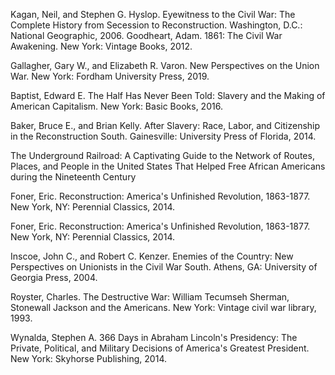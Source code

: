 Kagan, Neil, and Stephen G. Hyslop. Eyewitness to the Civil War: The Complete History from Secession to Reconstruction. Washington, D.C.: National Geographic, 2006. 
Goodheart, Adam. 1861: The Civil War Awakening. New York: Vintage Books, 2012. 

Gallagher, Gary W., and Elizabeth R. Varon. New Perspectives on the Union War. New York: Fordham University Press, 2019. 

Baptist, Edward E. The Half Has Never Been Told: Slavery and the Making of American Capitalism. New York: Basic Books, 2016. 

Baker, Bruce E., and Brian Kelly. After Slavery: Race, Labor, and Citizenship in the Reconstruction South. Gainesville: University Press of Florida, 2014. 

The Underground Railroad: A Captivating Guide to the Network of Routes, Places, and People in the United States That Helped Free African Americans during the Nineteenth 
Century

Foner, Eric. Reconstruction: America's Unfinished Revolution, 1863-1877. New York, NY: Perennial Classics, 2014. 

Foner, Eric. Reconstruction: America's Unfinished Revolution, 1863-1877. New York, NY: Perennial Classics, 2014. 

Inscoe, John C., and Robert C. Kenzer. Enemies of the Country: New Perspectives on Unionists in the Civil War South. Athens, GA: University of Georgia Press, 2004.

Royster, Charles. The Destructive War: William Tecumseh Sherman, Stonewall Jackson and the Americans. New York: Vintage civil war library, 1993. 

Wynalda, Stephen A. 366 Days in Abraham Lincoln's Presidency: The Private, Political, and Military Decisions of America's Greatest President. New York: Skyhorse Publishing, 2014. 
